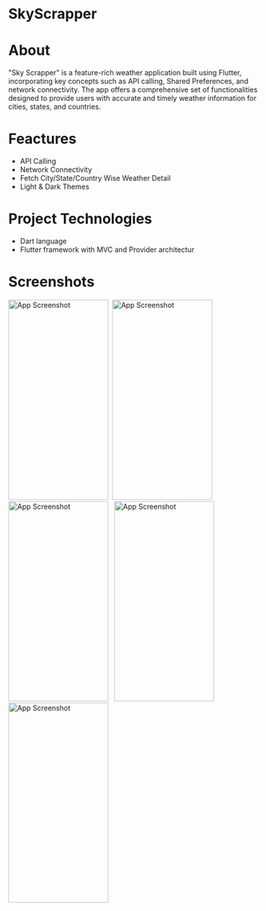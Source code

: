 # SkyScrapper


# About
 "Sky Scrapper" is a feature-rich weather application built using Flutter, incorporating key
 concepts such as API calling, Shared Preferences, and network connectivity. The app offers a
 comprehensive set of functionalities designed to provide users with accurate and timely weather
 information for cities, states, and countries.

 
# Feactures
- API Calling
- Network Connectivity
- Fetch City/State/Country Wise Weather Detail
-  Light & Dark Themes

# Project Technologies
- Dart language
- Flutter framework with MVC and Provider architectur


# Screenshots
<img src="https://github.com/user-attachments/assets/9a6f3c9c-9f62-4bbf-9096-ae59545da200" alt="App Screenshot" width="200" height="400"/>&#160;
<img src="https://github.com/user-attachments/assets/022254f4-0a30-489b-9a46-f07edf789d3e" alt="App Screenshot" width="200" height="400"/> &#160;
<img src="https://github.com/user-attachments/assets/ff1a6fd0-1979-4831-b2e3-6e13f54c9ed8" alt="App Screenshot" width="200" height="400"/> &#160;
<img src="https://github.com/user-attachments/assets/eb411c9c-4a45-4241-bc99-48dff1285b1b" alt="App Screenshot" width="200" height="400"/>&#160;
<img src="https://github.com/user-attachments/assets/b451156c-a78e-4a72-8eda-d28ed66b9e56" alt="App Screenshot" width="200" height="400"/>









